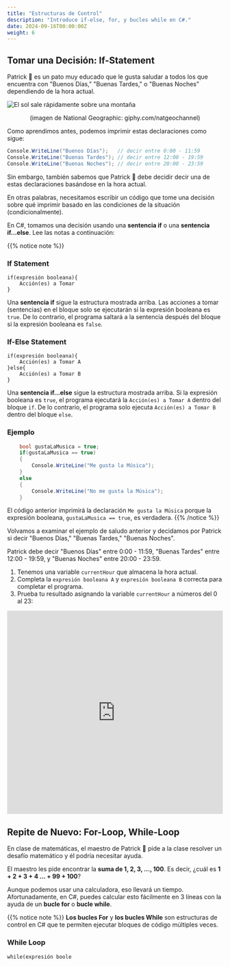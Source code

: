 ```yaml
---
title: "Estructuras de Control"
description: "Introduce if-else, for, y bucles while en C#."
date: 2024-09-16T00:00:00Z
weight: 6
---
```


## Tomar una Decisión: If-Statement

Patrick 🐥 es un pato muy educado que le gusta saludar a todos los que encuentra con "Buenos Días," "Buenas Tardes," o "Buenas Noches" dependiendo de la hora actual.

![El sol sale rápidamente sobre una montaña](https://media.giphy.com/media/hpWrLS1RDBd5pwkgjy/giphy.gif)
<p style="text-align: center;">(imagen de National Geographic: giphy.com/natgeochannel)</p>

Como aprendimos antes, podemos imprimir estas declaraciones como sigue:

```C#
Console.WriteLine("Buenos Días");   // decir entre 0:00 - 11:59
Console.WriteLine("Buenas Tardes"); // decir entre 12:00 - 19:59
Console.WriteLine("Buenas Noches"); // decir entre 20:00 - 23:59
```

Sin embargo, también sabemos que Patrick 🐥 debe decidir decir una de estas declaraciones basándose en la hora actual.

En otras palabras, necesitamos escribir un código que tome una decisión sobre qué imprimir basado en las condiciones de la situación (condicionalmente).

En C#, tomamos una decisión usando una **sentencia if** o una **sentencia if...else**. Lee las notas a continuación:

{{% notice note %}}
### If Statement

```
if(expresión booleana){
    Acción(es) a Tomar
}
```

Una **sentencia if** sigue la estructura mostrada arriba. Las acciones a tomar (sentencias) en el bloque solo se ejecutarán si la expresión booleana es `true`. De lo contrario, el programa saltará a la sentencia después del bloque si la expresión booleana es `false`.
### If-Else Statement

```
if(expresión booleana){
    Acción(es) a Tomar A
}else{
    Acción(es) a Tomar B
}
```

Una **sentencia if...else** sigue la estructura mostrada arriba. Si la expresión booleana es `true`, el programa ejecutará la `Acción(es) a Tomar A` dentro del bloque `if`. De lo contrario, el programa solo ejecuta `Acción(es) a Tomar B` dentro del bloque `else`.

### Ejemplo

```C#
    bool gustaLaMusica = true;
    if(gustaLaMusica == true) 
    {
        Console.WriteLine("Me gusta la Música");
    } 
    else 
    {
        Console.WriteLine("No me gusta la Música");
    }   
```

El código anterior imprimirá la declaración `Me gusta la Música` porque la expresión booleana, `gustaLaMusica == true`, es verdadera.
{{% /notice %}}

Volvamos a examinar el ejemplo de saludo anterior y decidamos por Patrick si decir "Buenos Días," "Buenas Tardes," "Buenas Noches". 

Patrick debe decir "Buenos Días" entre 0:00 - 11:59, "Buenas Tardes" entre 12:00 - 19:59, y "Buenas Noches" entre 20:00 - 23:59.

1. Tenemos una variable `currentHour` que almacena la hora actual. 
2. Completa la `expresión booleana A` y `expresión booleana B` correcta para completar el programa.
3. Prueba tu resultado asignando la variable `currentHour` a números del 0 al 23:

<iframe width="100%" height="475" src="https://dotnetfiddle.net/Widget/T6AUdh" frameborder="0"></iframe>

## Repite de Nuevo: For-Loop, While-Loop

En clase de matemáticas, el maestro de Patrick 🐥 pide a la clase resolver un desafío matemático y él podría necesitar ayuda. 

El maestro les pide encontrar la **suma de 1, 2, 3, ..., 100**. Es decir, ¿cuál es **1 + 2 + 3 + 4 ... + 99 + 100**?

Aunque podemos usar una calculadora, eso llevará un tiempo. Afortunadamente, en C#, puedes calcular esto fácilmente en 3 líneas con la ayuda de un **bucle for** o **bucle while**.

{{% notice note %}}
**Los bucles For** y **los bucles While** son estructuras de control en C# que te permiten ejecutar bloques de código múltiples veces.

### While Loop

```
while(expresión boole
